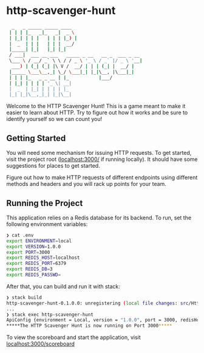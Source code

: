 # http-scavenger-hunt

```sh
  _   _ _____ _____ ____
 | | | |_   _|_   _|  _ \
 | |_| | | |   | | | |_) |
 |  _  | | |   | | |  __/
 |_____| |_|   |_| |_|
 / ___|  ___ __ ___   _____ _ __   __ _  ___ _ __
 \___ \ / __/ _` \ \ / / _ \ '_ \ / _` |/ _ \ '__|
  ___) | (_| (_| |\ V /  __/ | | | (_| |  __/ |
 |_____ \___\__,_| \_/ \___|_| |_|\__, |\___|_|
 | | | |_   _ _ __ | |_           |___/
 | |_| | | | | '_ \| __|
 |  _  | |_| | | | | |_
 |_| |_|\__,_|_| |_|\__|
```

Welcome to the HTTP Scavenger Hunt! This is a game meant to make it easier to learn about HTTP. Try to figure out how it works and be sure to identify yourself so we can count you!

## Getting Started

You will need some mechanism for issuing HTTP requests. To get started, visit the project root ([localhost:3000/](http://localhost:3000/) if running locally). It should have some suggestions for places to get started.

Figure out how to make HTTP requests of different endpoints using different methods and headers and you will rack up points for your team.

## Running the Project

This application relies on a Redis database for its backend. To run, set the following environment variables:

```sh
❯ cat .env
export ENVIRONMENT=local
export VERSION=1.0.0
export PORT=3000
export REDIS_HOST=localhost
export REDIS_PORT=6379
export REDIS_DB=3
export REDIS_PASSWD=
```

After that, you can build and run it with stack:

```sh
❯ stack build
http-scavenger-hunt-0.1.0.0: unregistering (local file changes: src/HttpHunt/Admin/Api.hs src/HttpHunt/Public/Api.hs)
...
❯ stack exec http-scavenger-hunt
ApiConfig {environment = Local, version = "1.0.0", port = 3000, redisHost = "localhost", redisPort = "6379", redisDb = "3", redisPasswd = Nothing}
*****The HTTP Scavenger Hunt is now running on Port 3000*****
```

To view the scoreboard and start the application, visit [localhost:3000/scoreboard](http://localhost:3000/scoreboard)
